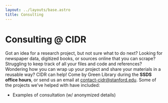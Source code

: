 ```yaml
---
layout: ../layouts/base.astro
title: Consulting
---
```


# Consulting @ CIDR

Got an idea for a research project, but not sure what to do next? Looking for newspaper data, digitized books, or sources online that you can scrape? Struggling to keep track of all your files and code and references? Wondering how you can wrap up your project and share your materials in a reusable way? CIDR can help! Come by Green Library during the **SSDS office hours**, or send us an email at  contact-cidr@stanford.edu. Some of the projects we’ve helped with have included:

* Examples of consultation (w/ anonymized details)
